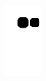 <!-- Here are some ideas to get you started:      
            
- 🔭 I’m currently working on  @nrfe           
- 🌱 I’m currently learning ...           
- 👯 I’m looking to collaborate on ...         
- 🤔 I’m looking for help with ...    
- 💬 Ask me about ...          
- 📫 How to reach me: ...   
- 😄 Pronouns: ... 
- ⚡ Fun fact: ... contribs  --> 
  
<!--  
![icons8-level-up-your-coding-skills-and-quickly-land-a-job-14](https://user-images.githubusercontent.com/48620706/157663392-bf508ac4-1b2e-4618-9b8a-20a65913b074.png)LeetCode：[web_thomas](https://leetcode-cn.com/u/web_thomas/) | Blog：[thomas-void0](https://github.com/thomas-void0/blogs) -->
<!-- 
**stats**

[![Top Langs](https://github-readme-stats.vercel.app/api/top-langs/?username=thomas-void0&layout=compact&theme=default&hide_border=true)](https://github.com/anuraghazra/github-readme-stats)[![Anurag's GitHub stats](https://github-readme-stats.vercel.app/api?username=thomas-void0&show_icons=true&hide=stars&include_all_commits=true&count_private=true&line_height=24&theme=default&hide_border=true)](https://github.com/anuraghazra/github-readme-stats) -->

<!-- **profile-3d-contrib**  

![profile-3d-contrib](./profile-3d-contrib/profile-green-animate.svg) -->
  
  
 
![my snake](https://github.com/thomas-void0/thomas-void0/blob/output/github-snake.svg)
